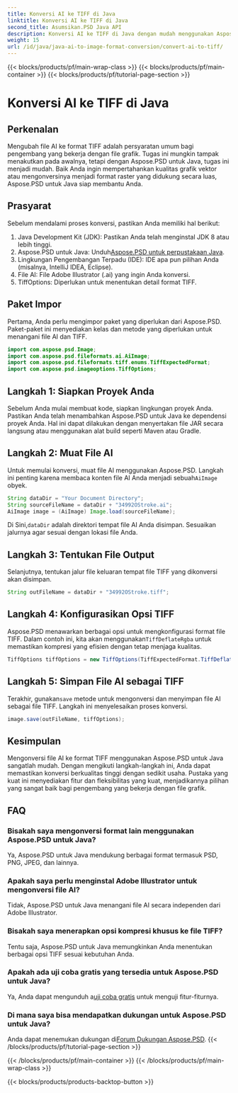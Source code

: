 ```yaml
---
title: Konversi AI ke TIFF di Java
linktitle: Konversi AI ke TIFF di Java
second_title: Asumsikan.PSD Java API
description: Konversi AI ke TIFF di Java dengan mudah menggunakan Aspose.PSD. Panduan langkah demi langkah untuk pengembang. Unduhan, penyiapan, dan cuplikan kode disertakan.
weight: 15
url: /id/java/java-ai-to-image-format-conversion/convert-ai-to-tiff/
---
```


{{< blocks/products/pf/main-wrap-class >}}
{{< blocks/products/pf/main-container >}}
{{< blocks/products/pf/tutorial-page-section >}}

# Konversi AI ke TIFF di Java

## Perkenalan
Mengubah file AI ke format TIFF adalah persyaratan umum bagi pengembang yang bekerja dengan file grafik. Tugas ini mungkin tampak menakutkan pada awalnya, tetapi dengan Aspose.PSD untuk Java, tugas ini menjadi mudah. Baik Anda ingin mempertahankan kualitas grafik vektor atau mengonversinya menjadi format raster yang didukung secara luas, Aspose.PSD untuk Java siap membantu Anda.
## Prasyarat
Sebelum mendalami proses konversi, pastikan Anda memiliki hal berikut:
1. Java Development Kit (JDK): Pastikan Anda telah menginstal JDK 8 atau lebih tinggi.
2. Aspose.PSD untuk Java: Unduh[Aspose.PSD untuk perpustakaan Java](https://releases.aspose.com/psd/java/).
3. Lingkungan Pengembangan Terpadu (IDE): IDE apa pun pilihan Anda (misalnya, IntelliJ IDEA, Eclipse).
4. File AI: File Adobe Illustrator (.ai) yang ingin Anda konversi.
5. TiffOptions: Diperlukan untuk menentukan detail format TIFF.
## Paket Impor
Pertama, Anda perlu mengimpor paket yang diperlukan dari Aspose.PSD. Paket-paket ini menyediakan kelas dan metode yang diperlukan untuk menangani file AI dan TIFF.
```java
import com.aspose.psd.Image;
import com.aspose.psd.fileformats.ai.AiImage;
import com.aspose.psd.fileformats.tiff.enums.TiffExpectedFormat;
import com.aspose.psd.imageoptions.TiffOptions;
```
## Langkah 1: Siapkan Proyek Anda
Sebelum Anda mulai membuat kode, siapkan lingkungan proyek Anda. Pastikan Anda telah menambahkan Aspose.PSD untuk Java ke dependensi proyek Anda. Hal ini dapat dilakukan dengan menyertakan file JAR secara langsung atau menggunakan alat build seperti Maven atau Gradle.
## Langkah 2: Muat File AI
 Untuk memulai konversi, muat file AI menggunakan Aspose.PSD. Langkah ini penting karena membaca konten file AI Anda menjadi sebuah`AiImage` obyek.
```java
String dataDir = "Your Document Directory";
String sourceFileName = dataDir + "34992OStroke.ai";
AiImage image = (AiImage) Image.load(sourceFileName);
```
 Di Sini,`dataDir` adalah direktori tempat file AI Anda disimpan. Sesuaikan jalurnya agar sesuai dengan lokasi file Anda.
## Langkah 3: Tentukan File Output
Selanjutnya, tentukan jalur file keluaran tempat file TIFF yang dikonversi akan disimpan.
```java
String outFileName = dataDir + "34992OStroke.tiff";
```
## Langkah 4: Konfigurasikan Opsi TIFF
 Aspose.PSD menawarkan berbagai opsi untuk mengkonfigurasi format file TIFF. Dalam contoh ini, kita akan menggunakan`TiffDeflateRgba` untuk memastikan kompresi yang efisien dengan tetap menjaga kualitas.
```java
TiffOptions tiffOptions = new TiffOptions(TiffExpectedFormat.TiffDeflateRgba);
```
## Langkah 5: Simpan File AI sebagai TIFF
 Terakhir, gunakan`save` metode untuk mengonversi dan menyimpan file AI sebagai file TIFF. Langkah ini menyelesaikan proses konversi.
```java
image.save(outFileName, tiffOptions);
```

## Kesimpulan
Mengonversi file AI ke format TIFF menggunakan Aspose.PSD untuk Java sangatlah mudah. Dengan mengikuti langkah-langkah ini, Anda dapat memastikan konversi berkualitas tinggi dengan sedikit usaha. Pustaka yang kuat ini menyediakan fitur dan fleksibilitas yang kuat, menjadikannya pilihan yang sangat baik bagi pengembang yang bekerja dengan file grafik.
## FAQ
### Bisakah saya mengonversi format lain menggunakan Aspose.PSD untuk Java?
Ya, Aspose.PSD untuk Java mendukung berbagai format termasuk PSD, PNG, JPEG, dan lainnya.
### Apakah saya perlu menginstal Adobe Illustrator untuk mengonversi file AI?
Tidak, Aspose.PSD untuk Java menangani file AI secara independen dari Adobe Illustrator.
### Bisakah saya menerapkan opsi kompresi khusus ke file TIFF?
Tentu saja, Aspose.PSD untuk Java memungkinkan Anda menentukan berbagai opsi TIFF sesuai kebutuhan Anda.
### Apakah ada uji coba gratis yang tersedia untuk Aspose.PSD untuk Java?
 Ya, Anda dapat mengunduh a[uji coba gratis](https://releases.aspose.com/) untuk menguji fitur-fiturnya.
### Di mana saya bisa mendapatkan dukungan untuk Aspose.PSD untuk Java?
 Anda dapat menemukan dukungan di[Forum Dukungan Aspose.PSD](https://forum.aspose.com/c/psd/34).
{{< /blocks/products/pf/tutorial-page-section >}}

{{< /blocks/products/pf/main-container >}}
{{< /blocks/products/pf/main-wrap-class >}}

{{< blocks/products/products-backtop-button >}}
